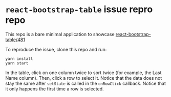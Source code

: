 # `react-bootstrap-table` issue repro repo

This repo is a bare minimal application to showcase [react-bootstrap-table/481](https://github.com/AllenFang/react-bootstrap-table/issues/481)

To reproduce the issue, clone this repo and run:

```
yarn install
yarn start
```
In the table, click on one column twice to sort twice (for example, the Last Name column). Then, click a row to select it. Notice that the data does not stay the same after `setState` is called in the `onRowClick` callback. Notice that it only happens the first time a row is selected.